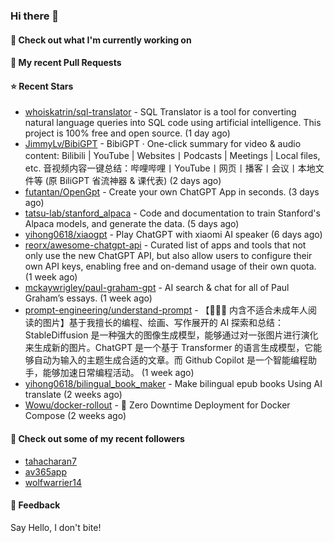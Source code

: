 ### Hi there 👋

#### 👷 Check out what I'm currently working on

#### 🔨 My recent Pull Requests


#### ⭐ Recent Stars

- [whoiskatrin/sql-translator](https://github.com/whoiskatrin/sql-translator) - SQL Translator is a tool for converting natural language queries into SQL code using artificial intelligence. This project is 100% free and open source. (1 day ago)
- [JimmyLv/BibiGPT](https://github.com/JimmyLv/BibiGPT) - BibiGPT · One-click summary for video &amp;  audio content: Bilibili | YouTube | Websites丨Podcasts | Meetings | Local files, etc. 音视频内容一键总结：哔哩哔哩丨YouTube丨网页丨播客丨会议丨本地文件等 (原 BiliGPT 省流神器 &amp; 课代表) (2 days ago)
- [futantan/OpenGpt](https://github.com/futantan/OpenGpt) - Create your own ChatGPT App in seconds. (3 days ago)
- [tatsu-lab/stanford_alpaca](https://github.com/tatsu-lab/stanford_alpaca) - Code and documentation to train Stanford&#39;s Alpaca models, and generate the data. (5 days ago)
- [yihong0618/xiaogpt](https://github.com/yihong0618/xiaogpt) - Play ChatGPT with xiaomi AI speaker (6 days ago)
- [reorx/awesome-chatgpt-api](https://github.com/reorx/awesome-chatgpt-api) - Curated list of apps and tools that not only use the new ChatGPT API, but also allow users to configure their own API keys, enabling free and on-demand usage of their own quota. (1 week ago)
- [mckaywrigley/paul-graham-gpt](https://github.com/mckaywrigley/paul-graham-gpt) - AI search &amp; chat for all of Paul Graham’s essays. (1 week ago)
- [prompt-engineering/understand-prompt](https://github.com/prompt-engineering/understand-prompt) - 【🔞🔞🔞 内含不适合未成年人阅读的图片】基于我擅长的编程、绘画、写作展开的 AI 探索和总结：StableDiffusion 是一种强大的图像生成模型，能够通过对一张图片进行演化来生成新的图片。ChatGPT 是一个基于 Transformer 的语言生成模型，它能够自动为输入的主题生成合适的文章。而 Github Copilot 是一个智能编程助手，能够加速日常编程活动。 (1 week ago)
- [yihong0618/bilingual_book_maker](https://github.com/yihong0618/bilingual_book_maker) - Make bilingual epub books Using AI translate (2 weeks ago)
- [Wowu/docker-rollout](https://github.com/Wowu/docker-rollout) - 🚀 Zero Downtime Deployment for Docker Compose (2 weeks ago)

#### 👯 Check out some of my recent followers

- [tahacharan7](https://github.com/tahacharan7)
- [av365app](https://github.com/av365app)
- [wolfwarrier14](https://github.com/wolfwarrier14)

#### 💬 Feedback

Say Hello, I don't bite!